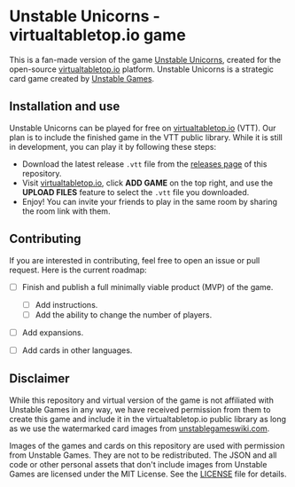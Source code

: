# Unstable Unicorns - virtualtabletop.io game

This is a fan-made version of the game [Unstable Unicorns](https://www.unstablegames.com/collections/unstable-unicorns), created for the open-source [virtualtabletop.io](https://github.com/ArnoldSmith86/virtualtabletop) platform. Unstable Unicorns is a strategic card game created by [Unstable Games](https://www.unstablegames.com/).


## Installation and use

Unstable Unicorns can be played for free on [virtualtabletop.io](https://virtualtabletop.io) (VTT). Our plan is to include the finished game in the VTT public library. While it is still in development, you can play it by following these steps:

- Download the latest release `.vtt` file from the [releases page](https://github.com/juandpinto/unstable-unicorns-vtt/releases) of this repository.
- Visit [virtualtabletop.io](https://virtualtabletop.io), click **ADD GAME** on the top right, and use the **UPLOAD FILES** feature to select the `.vtt` file you downloaded.
- Enjoy! You can invite your friends to play in the same room by sharing the room link with them.


## Contributing

If you are interested in contributing, feel free to open an issue or pull request. Here is the current roadmap:

- [ ] Finish and publish a full minimally viable product (MVP) of the game.
    - [ ] Add instructions.
    - [ ] Add the ability to change the number of players.
- [ ] Add expansions.
- [ ] Add cards in other languages.


## Disclaimer

While this repository and virtual version of the game is not affiliated with Unstable Games in any way, we have received permission from them to create this game and include it in the virtualtabletop.io public library as long as we use the watermarked card images from [unstablegameswiki.com](http://unstablegameswiki.com).

Images of the games and cards on this repository are used with permission from Unstable Games. They are not to be redistributed. The JSON and all code or other personal assets that don't include images from Unstable Games are licensed under the MIT License. See the [LICENSE](LICENSE) file for details.
